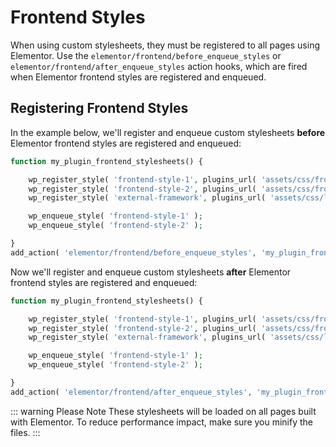 # Frontend Styles

<Badge type="tip" vertical="top" text="Elementor Core" /> <Badge type="warning" vertical="top" text="Intermediate" />

When using custom stylesheets, they must be registered to all pages using Elementor. Use the `elementor/frontend/before_enqueue_styles` or `elementor/frontend/after_enqueue_styles` action hooks, which are fired when Elementor frontend styles are registered and enqueued.

## Registering Frontend Styles

In the example below, we'll register and enqueue custom stylesheets **before** Elementor frontend styles are registered and enqueued:

```php {11}
function my_plugin_frontend_stylesheets() {

	wp_register_style( 'frontend-style-1', plugins_url( 'assets/css/frontend-style-1.css', __FILE__ ) );
	wp_register_style( 'frontend-style-2', plugins_url( 'assets/css/frontend-style-2.css', __FILE__ ), [ 'external-framework' ] );
	wp_register_style( 'external-framework', plugins_url( 'assets/css/libs/external-framework.css', __FILE__ ) );

	wp_enqueue_style( 'frontend-style-1' );
	wp_enqueue_style( 'frontend-style-2' );

}
add_action( 'elementor/frontend/before_enqueue_styles', 'my_plugin_frontend_stylesheets' );
```

Now we'll register and enqueue custom stylesheets **after** Elementor frontend styles are registered and enqueued:

```php {11}
function my_plugin_frontend_stylesheets() {

	wp_register_style( 'frontend-style-1', plugins_url( 'assets/css/frontend-style-1.css', __FILE__ ) );
	wp_register_style( 'frontend-style-2', plugins_url( 'assets/css/frontend-style-2.css', __FILE__ ), [ 'external-framework' ] );
	wp_register_style( 'external-framework', plugins_url( 'assets/css/libs/external-framework.css', __FILE__ ) );

	wp_enqueue_style( 'frontend-style-1' );
	wp_enqueue_style( 'frontend-style-2' );

}
add_action( 'elementor/frontend/after_enqueue_styles', 'my_plugin_frontend_stylesheets' );
```

::: warning Please Note
These stylesheets will be loaded on all pages built with Elementor. To reduce performance impact, make sure you minify the files.
:::
